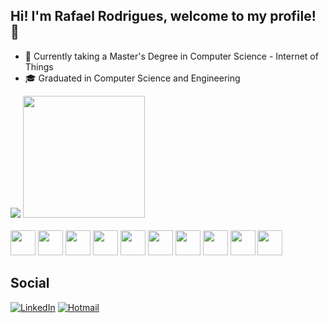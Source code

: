 ## Hi! I'm Rafael Rodrigues, welcome to my profile! 👋

- 📌 Currently taking a Master's Degree in Computer Science - Internet of Things
- 🎓 Graduated in Computer Science and Engineering

<div>
  <a style="text-align: center">
    <img src="https://github-readme-stats.vercel.app/api/?username=RafaR01&show_icons=true&theme=dark&include_all_commits=true"/>
    <img height="195px" src="https://github-readme-stats.vercel.app/api/top-langs/?username=RafaR01&layout=donut&show_icons=true&theme=dark&include_all_commits=true&count_private=true"/>
  </a>
</div>
<br/>
<div>
  <a style="text-align: center">
    <img height="40px" src="https://cdn.jsdelivr.net/gh/devicons/devicon/icons/kotlin/kotlin-original.svg" />
    <img height="40px" src="https://cdn.jsdelivr.net/gh/devicons/devicon/icons/dotnetcore/dotnetcore-original.svg" />
    <img height="40px" src="https://cdn.jsdelivr.net/gh/devicons/devicon/icons/csharp/csharp-plain.svg" />
    <img height="40px" src="https://cdn.jsdelivr.net/gh/devicons/devicon/icons/python/python-original.svg" />
    <img height="40px" src="https://cdn.jsdelivr.net/gh/devicons/devicon/icons/java/java-original.svg" />
    <img height="40px" src="https://cdn.jsdelivr.net/gh/devicons/devicon/icons/html5/html5-original.svg" />
    <img height="40px" src="https://cdn.jsdelivr.net/gh/devicons/devicon/icons/css3/css3-original.svg" />
    <img height="40px" src="https://cdn.jsdelivr.net/gh/devicons/devicon/icons/javascript/javascript-original.svg" />
    <img height="40px" src="https://cdn.jsdelivr.net/gh/devicons/devicon/icons/react/react-original.svg" />
    <img height="40px" src="https://cdn.jsdelivr.net/gh/devicons/devicon/icons/ruby/ruby-original.svg" />
  </a>
</div>

## Social

[![LinkedIn](https://img.shields.io/badge/LinkedIn-0077B5?style=for-the-badge&logo=linkedin&logoColor=white)](https://www.linkedin.com/in/-rafaelrodrigues-/)
[![Hotmail](https://img.shields.io/badge/Microsoft_Outlook-0078D4?style=for-the-badge&logo=microsoft-outlook&logoColor=white)](mailto:rafaelaarodrigues2001@hotmail.com)
